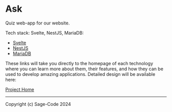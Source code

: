 # Ask

Quiz web-app for our website. 

Tech stack: Svelte, NestJS, MariaDB:

* [Svelte](https://svelte.dev/)
* [NestJS](https://nestjs.com/)
* [MariaDB](https://mariadb.org/)


These links will take you directly to the homepage of each technology where you can learn more about them, their features, and how they can be used to develop amazing applications. Detailed design will be available here:

[Project Home](https://ask.sagecode.net/index.html)

---

Copyright (c) Sage-Code 2024
